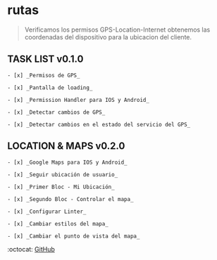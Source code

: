 # rutas  

> Verificamos los permisos GPS-Location-Internet 
> obtenemos las coordenadas del dispositivo para la ubicacion del cliente.

## TASK LIST v0.1.0

    - [x] _Permisos de GPS_

    - [x] _Pantalla de loading_

    - [x] _Permission Handler para IOS y Android_

    - [x] _Detectar cambios de GPS_

    - [x] _Detectar cambios en el estado del servicio del GPS_

## LOCATION & MAPS v0.2.0

    - [x] _Google Maps para IOS y Android_

    - [x] _Seguir ubicación de usuario_

    - [x] _Primer Bloc - Mi Ubicación_

    - [x] _Segundo Bloc - Controlar el mapa_

    - [x] _Configurar Linter_

    - [x] _Cambiar estilos del mapa_

    - [x] _Cambiar el punto de vista del mapa_


:octocat: [GitHub](https://github.com/CRUXsur/rutas)
